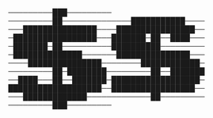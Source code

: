─────────███─────────
─────────█$█─────────
─────█████$██████────
───███████$████████──
──████████$████████──
─█████████$████████──
─███████─█$█──████───
─███████─█$█─────────
─█████████$█─────────
─█████████$█████─────
──████████$███████───
────██████$█████████─
───────███$█████████─
─────────█$█─████████
─────────█$█──███████
──████───█$█──███████
─█████████$█████████─
██████████$█████████─
─█████████$████████──
───███████$██████────
─────────█$█─────────
─────────███─────────
